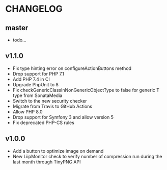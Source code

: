 CHANGELOG
=========

master
------

* todo...

v1.1.0
------

* Fix type hinting error on configureActionButtons method
* Drop support for PHP 7.1
* Add PHP 7.4 in CI
* Upgrade PhpUnit to 8
* Fix checkGenericClassInNonGenericObjectType to false for generic T type from SonataMedia
* Switch to the new security checker
* Migrate from Travis to GitHub Actions
* Allow PHP 8.0
* Drop support for Symfony 3 and allow version 5
* Fix deprecated PHP-CS rules

v1.0.0
------

* Add a button to optimize image on demand
* New LiipMonitor check to verify number of compression run during the last month through TinyPNG API
